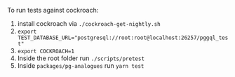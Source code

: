 To run tests against cockroach:

1. install cockroach via `./cockroach-get-nightly.sh`
2. `export TEST_DATABASE_URL="postgresql://root:root@localhost:26257/pggql_test"`
3. `export COCKROACH=1`
4. Inside the root folder run `./scripts/pretest`
5. Inside `packages/pg-analogues` run `yarn test`